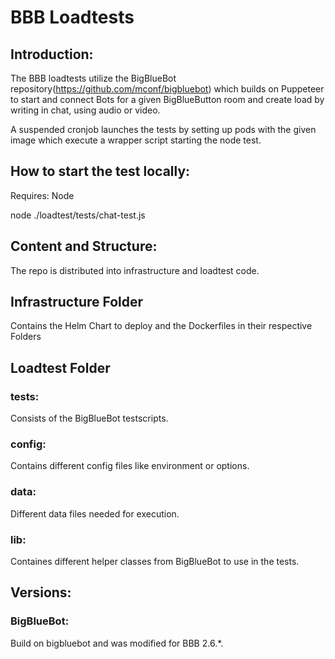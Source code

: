 # BBB Loadtests

## Introduction:
The BBB loadtests utilize the BigBlueBot repository(https://github.com/mconf/bigbluebot) which builds on Puppeteer to start and connect Bots for a given BigBlueButton room and create load by writing in chat, using audio or video.

A suspended cronjob launches the tests by setting up pods with the given image which execute a wrapper script starting the node test.

## How to start the test locally:
Requires: Node

node ./loadtest/tests/chat-test.js

## Content and Structure:
The repo is distributed into infrastructure and loadtest code.

## Infrastructure Folder
Contains the Helm Chart to deploy and the Dockerfiles in their respective Folders

## Loadtest Folder

### tests:
Consists of the BigBlueBot testscripts.

### config:
Contains different config files like environment or options.

### data:
Different data files needed for execution.

### lib:
Containes different helper classes from BigBlueBot to use in the tests.

## Versions:

### BigBlueBot:
Build on bigbluebot and was modified for BBB 2.6.*.